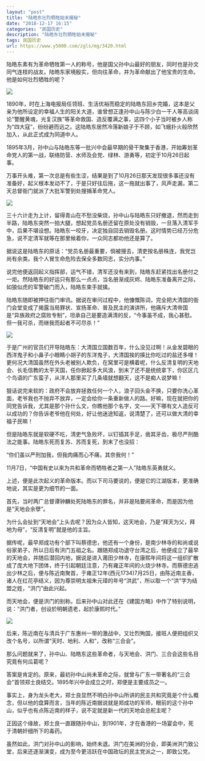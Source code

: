 ```yaml
---
layout: "post"
title: "陆皓东壮烈牺牲始末揭秘"
date: "2018-12-17 16:15"
categories: "民国历史"
description: "陆皓东壮烈牺牲始末揭秘"
tags: 民国历史
url: https://www.y5000.com/zgls/mg/3420.html
---
```






陆皓东素有为革命牺牲第一人的称号，他是国父孙中山最好的朋友，同时也是孙文同气连枝的战友。陆皓东家境殷实，但向往革命，并为革命献出了他宝贵的生命。他是如何壮烈牺牲的呢？

![](https://img.y5000.com/uploads/allimg/161011/155204E46-0.jpg)

1890年，时在上海电报局任领班、生活优裕而稳定的陆皓东回乡完婚，这本是父亲为他所设定的幸福人生的阳关大道，谁曾想正逢孙中山与陈少白一干人等高谈阔论“警醒黄魂，光复汉族”等革命救国、造反覆满之事，这四个小子当时被乡人称为“四大寇”，纷纷避而远之。这陆皓东居然冷落新娘子于不顾，如飞蛾扑火般欣然加入，从此正式成为同道中人。

1895年3月，孙中山与陆皓东等一批兴中会最早期的骨干聚集于香港，开始筹划革命党人的第一战，联络防营、水师及会党、绿林、游勇等，初定于10月26日起事。

万事开头难，第一次总是有些生涩，结果是到了10月26日那天发现很多事还没有准备好，起义根本发动不了，于是只好往后拖，这一拖就出事了，风声走漏，第二天总督衙门就派了大批军警到处搜捕革命党人。

![](/uploads/allimg/161011/6-161011153420C6.JPG)

三十六计走为上计，留得青山在不愁没柴烧，孙中山与陆皓东只好撤退，然而走到半路，陆皓东突然一拍大腿，想起党员名册还留在原处没有销毁，一旦落入清军手中，后果不堪设想。陆皓东一咬牙，决定独自回去销毁名册。这时情势已经万分危急，说不定清军就等在那里候着你，一众同志都劝他还是算了。

据说这是陆皓东的原话：“党员名册最重要，倘被搜去，清吏按名册株连，我党岂尚有余类。我个人冒生命危险去保全多数同志，实分内事。”

说完他便返回起义指挥部，运气不错，清军还没有来到，陆皓东赶紧找出名册付之一炬。然陆皓东的好运只有那么一点点，当名册渐成灰烬、陆皓东准备离开之际，如狼似虎的军警破门而入，陆皓东束手就擒。

陆皓东随即被押往衙门审讯。据说在审问过程中，他慷慨陈词，完全把大清国的衙门会堂变成了揭露当局罪状、宣扬革命、普及民主的演讲所，他痛斥大清帝国是“异族政府之腐败专制”，坦承自己是要造满清的反，“今事虽不成，我心甚慰。但一我可杀，而继我而起者不可尽杀！”

![](https://img.y5000.com/uploads/allimg/161011/155204JR-1.jpg)

于是广州的官员们开导陆皓东：大清国立国数百年，什么没见过啊！从金发碧眼的西洋鬼子和小鼻子小眼睛小胡子的东洋鬼子，大清国挨的揍比你吃过的盐还多哩！更何况大清国虽然在外头老被别人欺负，在窝里可是横着呢，什么反清复明的天地会、长毛信教的太平天国，任你掀起多大风浪，到末了还不是统统拿下，你区区几个鸟语的广东蛮子，从洋人那里买了几条墙就想翻天，这不是痴人说梦嘛！

狠话说完来软的：政府不会放弃拯救任何一个人，浪子回头金不换，只要你洗心革面，老爷我也不抛弃不放弃，一定会给你一条重新做人的路。好嘛，现在就把你的同党告诉我，尤其是那个孙什么文，你瞧他那个名字，文——天下哪有文人造反可以成功的？你告诉老爷他在何处，好让他迷途知返，说清楚了，还可以做大清的幸福子民嘛！

但是陆皓东就是软硬不吃，清吏气急败坏，以钉插其手足，凿其牙齿，极尽严刑酷法之能事。陆皓东死而复苏、苏而复死，到末了也没招：

“你们虽以严刑加我，但我肉痛而心不痛，其奈我何！”

11月7日，“中国有史以来为共和革命而牺牲者之第一人”陆皓东英勇就义。

上述，便是此次起义的革命版本。而以下司马要说的，便是它的江湖版本，更准确地说，其实是更为细节的一面。

首先，当时两广总督谭钟麟处死陆皓东的罪名，并非是陆要闹革命，而是因为他是“天地会余孽”。

为什么会扯到“天地会”上头去呢？因为众人皆知，这天地会，乃是“拜天为父，拜地为母”，“反清复明”就是他的主旨。

据传呢，最早郑成功有个部下叫蔡德忠，他还有一个身份，是南少林寺的和尚或说俗家弟子，所以日后有洪门五祖之名。跟随郑成功退守台湾之后，他便成立了最早的天地会，并随后潜回内地，据说是进入莆田少林寺，在康熙年间将这一组织扩散成了庞大地下团体，终于引起朝廷注意，乃有雍正年间的火烧少林寺。而蔡德忠逃出少林之后，便与陈近南聚首，于雍正12年(西元1734)7月25日，由陈近南主香，诸人在红花亭结义，因为尊崇明太祖朱元璋的年号“洪武”，所以取一个“洪”字为结盟之姓，“洪门”由此兴起。

而天地会，便是洪门的别称。后来孙中山对此还在《建国方略》中作了特别说明，说：“洪门者，创设於明朝遗老，起於康熙时代。”

![](/uploads/allimg/161011/6-161011153529523.JPG)

后来，陈近南在与清兵于广东惠州一带的激战中，又壮烈殉国，接班人便把组织又改个名号，以所谓“天时、地利、人和”，改称“三合会”。

那么问题就来了，孙中山、陆皓东这些革命者，与天地会、洪门、三合会这些名目究竟有何瓜葛呢？

答案是肯定的。原来，最初孙中山尚未革命之际，就曾与广东一带著名的“三合会”首领郑士良结交。1895年兴中会成立之时，郑便是主要成员之一。

事实上，身为龙头老大，郑士良显然不明白孙中山所讲的民主共和究竟是个什么概念，但以他的盘算而言，当年的陈近南据说就是郑成功的军师，眼前的这个孙中山，似乎也有点陈近南的样子，说不定就是新一代的天地会总舵主呢？

正因这个缘故，郑士良一直跟随孙中山，到1901年，才在香港的一场宴会中，死于清朝奸细所下的毒药。

虽然如此，洪门对孙中山的影响，始终未退。洪门在美洲的分会，即美洲洪门致公堂，后来还逐渐演变，成为至今更活跃在中国政坛的民主党派之一，即致公党。
